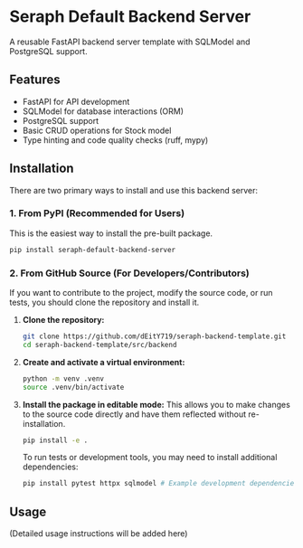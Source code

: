 # Seraph Default Backend Server

A reusable FastAPI backend server template with SQLModel and PostgreSQL support.

## Features

- FastAPI for API development
- SQLModel for database interactions (ORM)
- PostgreSQL support
- Basic CRUD operations for Stock model
- Type hinting and code quality checks (ruff, mypy)

## Installation

There are two primary ways to install and use this backend server:

### 1. From PyPI (Recommended for Users)

This is the easiest way to install the pre-built package.

```bash
pip install seraph-default-backend-server
```

### 2. From GitHub Source (For Developers/Contributors)

If you want to contribute to the project, modify the source code, or run tests, you should clone the repository and install it.

1.  **Clone the repository:**
    ```bash
    git clone https://github.com/dEitY719/seraph-backend-template.git
    cd seraph-backend-template/src/backend
    ```

2.  **Create and activate a virtual environment:**
    ```bash
    python -m venv .venv
    source .venv/bin/activate
    ```

3.  **Install the package in editable mode:**
    This allows you to make changes to the source code directly and have them reflected without re-installation.
    ```bash
    pip install -e .
    ```

    To run tests or development tools, you may need to install additional dependencies:
    ```bash
    pip install pytest httpx sqlmodel # Example development dependencies
    ```

## Usage

(Detailed usage instructions will be added here)
